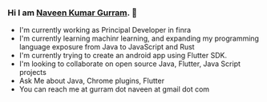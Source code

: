 ### Hi I am [Naveen Kumar Gurram](https://www.naveengurram.com/assets/files/resume.html). 👋
 - I'm currently working as Principal Developer in finra 
 - I'm currently learning machinr learning, and expanding my programming language exposure from Java to JavaScript and Rust
 - I'm currently trying to create an android app using Flutter SDK.
 - I'm looking to collaborate on open source Java, Flutter, Java Script projects
 - Ask Me about Java, Chrome plugins, Flutter
 - You can reach me at gurram dot naveen at gmail dot com
 

<!--
**NaveenGurram/NaveenGurram** is a ✨ _special_ ✨ repository because its `README.md` (this file) appears on your GitHub profile.

Here are some ideas to get you started:

- 🔭 I’m currently working on ...
- 🌱 I’m currently learning ...
- 👯 I’m looking to collaborate on ...
- 🤔 I’m looking for help with ...
- 💬 Ask me about ...
- 📫 How to reach me: ...
- 😄 Pronouns: ...
- ⚡ Fun fact: ...
-->
